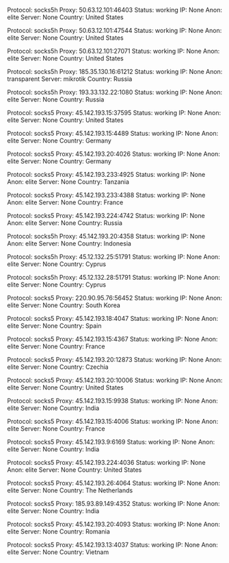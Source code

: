 Protocol: socks5h
Proxy: 50.63.12.101:46403
Status: working
IP: None
Anon: elite
Server: None
Country: United States

Protocol: socks5h
Proxy: 50.63.12.101:47544
Status: working
IP: None
Anon: elite
Server: None
Country: United States

Protocol: socks5h
Proxy: 50.63.12.101:27071
Status: working
IP: None
Anon: elite
Server: None
Country: United States

Protocol: socks5h
Proxy: 185.35.130.16:61212
Status: working
IP: None
Anon: transparent
Server: mikrotik
Country: Russia

Protocol: socks5h
Proxy: 193.33.132.22:1080
Status: working
IP: None
Anon: elite
Server: None
Country: Russia

Protocol: socks5
Proxy: 45.142.193.15:37595
Status: working
IP: None
Anon: elite
Server: None
Country: United States

Protocol: socks5
Proxy: 45.142.193.15:4489
Status: working
IP: None
Anon: elite
Server: None
Country: Germany

Protocol: socks5
Proxy: 45.142.193.20:4026
Status: working
IP: None
Anon: elite
Server: None
Country: Germany

Protocol: socks5
Proxy: 45.142.193.233:4925
Status: working
IP: None
Anon: elite
Server: None
Country: Tanzania

Protocol: socks5
Proxy: 45.142.193.233:4388
Status: working
IP: None
Anon: elite
Server: None
Country: France

Protocol: socks5
Proxy: 45.142.193.224:4742
Status: working
IP: None
Anon: elite
Server: None
Country: Russia

Protocol: socks5h
Proxy: 45.142.193.20:4358
Status: working
IP: None
Anon: elite
Server: None
Country: Indonesia

Protocol: socks5h
Proxy: 45.12.132.25:51791
Status: working
IP: None
Anon: elite
Server: None
Country: Cyprus

Protocol: socks5h
Proxy: 45.12.132.28:51791
Status: working
IP: None
Anon: elite
Server: None
Country: Cyprus

Protocol: socks5
Proxy: 220.90.95.76:56452
Status: working
IP: None
Anon: elite
Server: None
Country: South Korea

Protocol: socks5
Proxy: 45.142.193.18:4047
Status: working
IP: None
Anon: elite
Server: None
Country: Spain

Protocol: socks5
Proxy: 45.142.193.15:4367
Status: working
IP: None
Anon: elite
Server: None
Country: France

Protocol: socks5
Proxy: 45.142.193.20:12873
Status: working
IP: None
Anon: elite
Server: None
Country: Czechia

Protocol: socks5
Proxy: 45.142.193.20:10006
Status: working
IP: None
Anon: elite
Server: None
Country: United States

Protocol: socks5
Proxy: 45.142.193.15:9938
Status: working
IP: None
Anon: elite
Server: None
Country: India

Protocol: socks5
Proxy: 45.142.193.15:4006
Status: working
IP: None
Anon: elite
Server: None
Country: France

Protocol: socks5
Proxy: 45.142.193.9:6169
Status: working
IP: None
Anon: elite
Server: None
Country: India

Protocol: socks5
Proxy: 45.142.193.224:4036
Status: working
IP: None
Anon: elite
Server: None
Country: United States

Protocol: socks5
Proxy: 45.142.193.26:4064
Status: working
IP: None
Anon: elite
Server: None
Country: The Netherlands

Protocol: socks5
Proxy: 185.93.89.149:4352
Status: working
IP: None
Anon: elite
Server: None
Country: India

Protocol: socks5
Proxy: 45.142.193.20:4093
Status: working
IP: None
Anon: elite
Server: None
Country: Romania

Protocol: socks5
Proxy: 45.142.193.13:4037
Status: working
IP: None
Anon: elite
Server: None
Country: Vietnam

